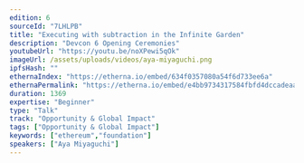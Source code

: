 ```yaml
---
edition: 6
sourceId: "7LHLPB"
title: "Executing with subtraction in the Infinite Garden"
description: "Devcon 6 Opening Ceremonies"
youtubeUrl: "https://youtu.be/noXPewi5qOk"
imageUrl: /assets/uploads/videos/aya-miyaguchi.png
ipfsHash: ""
ethernaIndex: "https://etherna.io/embed/634f0357080a54f6d733ee6a"
ethernaPermalink: "https://etherna.io/embed/e4bb9734317584fbfd4dccadeaa0b3f4e31fc349b38152a11e3bb296214ca580"
duration: 1369
expertise: "Beginner"
type: "Talk"
track: "Opportunity & Global Impact"
tags: ["Opportunity & Global Impact"]
keywords: ["ethereum","foundation"]
speakers: ["Aya Miyaguchi"]
---
```

